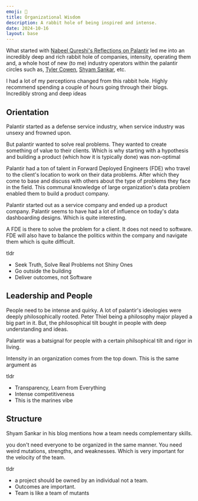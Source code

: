 ```yaml
---
emoji: 🦁
title: Organizational Wisdom
description: A rabbit hole of being inspired and intense.
date: 2024-10-16
layout: base
---
```


What started with [Nabeel Qureshi's Reflections on Palantir](https://nabeelqu.substack.com/p/reflections-on-palantir) led me into an incredibly deep and rich rabbit hole of companies, intensity, operating them and, a whole host of new (to me) industry operators within the palantir circles such as, [Tyler Cowen](https://marginalrevolution.com/marginalrevolution/2022/02/context-is-that-which-is-scarce-2.html), [Shyam Sankar](https://www.shyamsankar.com/), etc.

I had a lot of my perceptions changed from this rabbit hole. 
Highly recommend spending a couple of hours going through their blogs.
Incredibly strong and deep ideas


## Orientation

Palantir started as a defense service industry, when service industry was unsexy and frowned upon.

But palantir wanted to solve real problems. They wanted to create something of value to their clients. Which is why starting with a hypothesis and building a product (which how it is typically done) was non-optimal

Palantir had a ton of talent in Forward Deployed Engineers (FDE) who travel to the client's location to work on their data problems. After which they come to base and discuss with others about the type of problems they face in the field. This communal knowledge of large organization's data problem enabled them to build a product company.

Palantir started out as a service company and ended up a product company. Palantir seems to have had a lot of influence on today's data dashboarding designs. Which is quite interesting.

A FDE is there to solve the problem for a client. It does not need to software. FDE will also have to balance the politics within the company and navigate them which is quite difficult.

tldr

- Seek Truth, Solve Real Problems not Shiny Ones
- Go outside the building
- Deliver outcomes, not Software

## Leadership and People

People need to be intense and quirky. 
A lot of palantir's ideologies were deeply philosophically rooted. Peter Thiel being a philosophy major played a big part in it.
But, the philosophical tilt bought in people with deep understanding and ideas.

Palantir was a batsignal for people with a certain philsophical tilt and rigor in living.

Intensity in an organization comes from the top down. This is the same argument as  

tldr

- Transparency, Learn from Everything
- Intense competitiveness
- This is the marines vibe


## Structure

Shyam Sankar in his blog mentions how a team needs complementary skills.

you don't need everyone to be organized in the same manner. You need weird mutations, strengths, and weaknesses.
Which is very important for the velocity of the team.


tldr

- a project should be owned by an individual not a team.
- Outcomes are important.
- Team is like a team of mutants